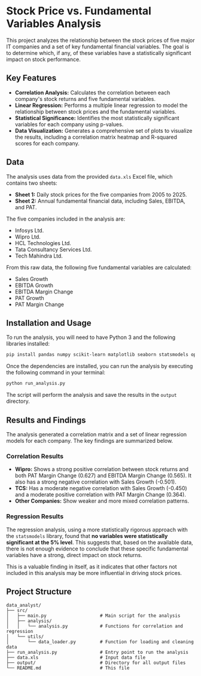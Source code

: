 # Stock Price vs. Fundamental Variables Analysis

This project analyzes the relationship between the stock prices of five major IT companies and a set of key fundamental financial variables. The goal is to determine which, if any, of these variables have a statistically significant impact on stock performance.

## Key Features

*   **Correlation Analysis:** Calculates the correlation between each company's stock returns and five fundamental variables.
*   **Linear Regression:** Performs a multiple linear regression to model the relationship between stock prices and the fundamental variables.
*   **Statistical Significance:** Identifies the most statistically significant variables for each company using p-values.
*   **Data Visualization:** Generates a comprehensive set of plots to visualize the results, including a correlation matrix heatmap and R-squared scores for each company.

## Data

The analysis uses data from the provided `data.xls` Excel file, which contains two sheets:

*   **Sheet 1:** Daily stock prices for the five companies from 2005 to 2025.
*   **Sheet 2:** Annual fundamental financial data, including Sales, EBITDA, and PAT.

The five companies included in the analysis are:

*   Infosys Ltd.
*   Wipro Ltd.
*   HCL Technologies Ltd.
*   Tata Consultancy Services Ltd.
*   Tech Mahindra Ltd.

From this raw data, the following five fundamental variables are calculated:

*   Sales Growth
*   EBITDA Growth
*   EBITDA Margin Change
*   PAT Growth
*   PAT Margin Change

## Installation and Usage

To run the analysis, you will need to have Python 3 and the following libraries installed:

```bash
pip install pandas numpy scikit-learn matplotlib seaborn statsmodels openpyxl
```

Once the dependencies are installed, you can run the analysis by executing the following command in your terminal:

```bash
python run_analysis.py
```

The script will perform the analysis and save the results in the `output` directory.

## Results and Findings

The analysis generated a correlation matrix and a set of linear regression models for each company. The key findings are summarized below.

### Correlation Results

*   **Wipro:** Shows a strong positive correlation between stock returns and both PAT Margin Change (0.627) and EBITDA Margin Change (0.565). It also has a strong negative correlation with Sales Growth (-0.501).
*   **TCS:** Has a moderate negative correlation with Sales Growth (-0.450) and a moderate positive correlation with PAT Margin Change (0.364).
*   **Other Companies:** Show weaker and more mixed correlation patterns.

### Regression Results

The regression analysis, using a more statistically rigorous approach with the `statsmodels` library, found that **no variables were statistically significant at the 5% level**. This suggests that, based on the available data, there is not enough evidence to conclude that these specific fundamental variables have a strong, direct impact on stock returns.

This is a valuable finding in itself, as it indicates that other factors not included in this analysis may be more influential in driving stock prices.

## Project Structure

```
data_analyst/
├── src/
│   ├── main.py                    # Main script for the analysis
│   ├── analysis/
│   │   └── analysis.py            # Functions for correlation and regression
│   └── utils/
│       └── data_loader.py         # Function for loading and cleaning data
├── run_analysis.py                # Entry point to run the analysis
├── data.xls                       # Input data file
├── output/                        # Directory for all output files
└── README.md                      # This file
```
